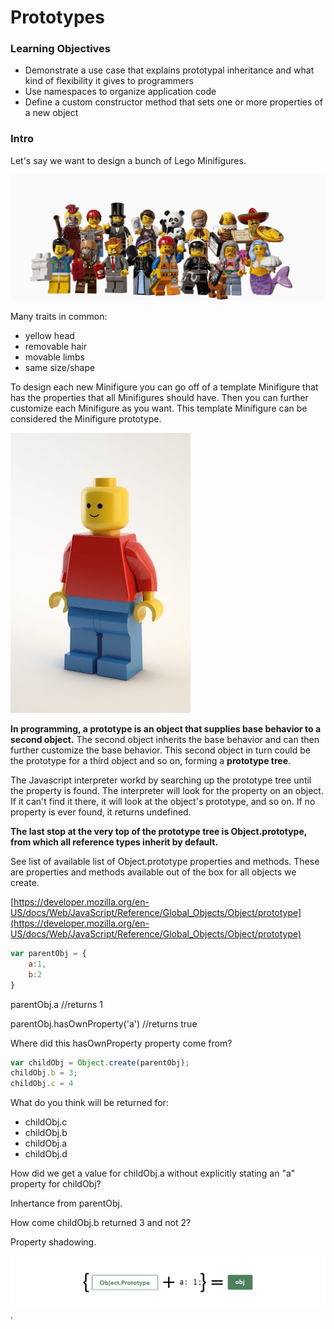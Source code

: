 # Prototypes

### Learning Objectives

* Demonstrate a use case that explains prototypal inheritance and what kind of flexibility it gives to programmers
* Use namespaces to organize application code
* Define a custom constructor method that sets one or more properties of a new object

### Intro

Let's say we want to design a bunch of Lego Minifigures.

![Assorted Lego Minifigures](minifigures.jpg)

Many traits in common:
* yellow head
* removable hair
* movable limbs
* same size/shape

To design each new Minifigure you can go off of a template Minifigure that has the properties that all Minifigures should have.  Then you can further customize each Minifigure as you want.  This template Minifigure can be considered the Minifigure prototype.

![typical Lego man](legoman.jpg) 

**In programming, a prototype is an object that supplies base behavior to a second object.**
The second object inherits the base behavior and can then further customize the base behavior.  This second object in turn could be the prototype for a third object and so on, forming a **prototype tree**. 

The Javascript interpreter workd by searching up the prototype tree until the property is found.  The interpreter will look for the property on an object.  If it can't find it there, it will look at the object's prototype, and so on.  If no property is ever found, it returns undefined.

**The last stop at the very top of the prototype tree is Object.prototype, from which all reference types inherit by default.**

See list of available list of Object.prototype properties and methods.  These are properties and methods available out of the box for all objects we create.

[https://developer.mozilla.org/en-US/docs/Web/JavaScript/Reference/Global_Objects/Object/prototype](https://developer.mozilla.org/en-US/docs/Web/JavaScript/Reference/Global_Objects/Object/prototype)

```javascript
var parentObj = {
	a:1,
	b:2
}
```
parentObj.a   //returns 1

parentObj.hasOwnProperty('a')   //returns true

Where did this hasOwnProperty property come from?

```javascript
var childObj = Object.create(parentObj);
childObj.b = 3;
childObj.c = 4
```
What do you think will be returned for:
* childObj.c
* childObj.b
* childObj.a
* childObj.d

How did we get a value for childObj.a without explicitly stating an "a" property for childObj?

Inhertance from parentObj.

How come childObj.b returned 3 and not 2?

Property shadowing.

![prototypes diagram](protoimage.png).